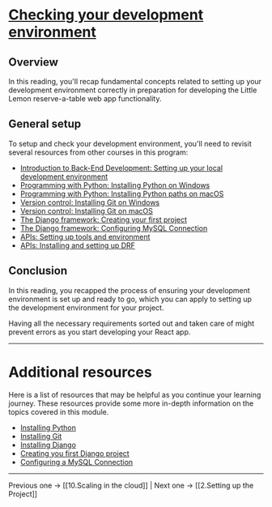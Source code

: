 # [Checking your development environment](https://www.coursera.org/learn/back-end-developer-capstone/supplement/m08JL/checking-your-development-environment)

## **Overview**

In this reading, you'll recap fundamental concepts related to setting up your development environment correctly in preparation for developing the Little Lemon reserve-a-table web app functionality.

## **General setup**

To setup and check your development environment, you'll need to revisit several resources from other courses in this program:

- [Introduction to Back-End Development: Setting up your local development environment](https://www.coursera.org/learn/introduction-to-back-end-development/supplement/lxW1j/setting-up-your-local-development-environment)
- [Programming with Python: Installing Python on Windows](https://www.coursera.org/learn/programming-in-python/supplement/3FA7B/installing-python-paths-optional-for-windows-users)
- [Programming with Python: Installing Python paths on macOS](https://www.coursera.org/learn/programming-in-python/supplement/ItMxk/installing-python-paths-optional-for-mac-users)
- [Version control: Installing Git on Windows](https://www.coursera.org/learn/introduction-to-version-control/supplement/S8LHb/installing-git-on-windows)
- [Version control: Installing Git on macOS](https://www.coursera.org/learn/introduction-to-version-control/supplement/chHjz/installing-git-on-mac)
- [The Django framework: Creating your first project](https://www.coursera.org/learn/django-web-framework/lecture/BMLIm/creating-your-first-project)
- [The Django framework: Configuring MySQL Connection](https://www.coursera.org/learn/django-web-framework/supplement/dF9YT/configuring-mysql-connection)
- [APIs: Setting up tools and environment](https://www.coursera.org/learn/apis/supplement/6thhh/setting-up-tools-and-environment)
- [APIs: Installing and setting up DRF](https://www.coursera.org/learn/apis/lecture/EE4hl/installing-and-setting-up-drf)    

## **Conclusion**

In this reading, you recapped the process of ensuring your development environment is set up and ready to go, which you can apply to setting up the development environment for your project.

Having all the necessary requirements sorted out and taken care of might prevent errors as you start developing your React app.

---
# Additional resources

Here is a list of resources that may be helpful as you continue your learning journey. These resources provide some more in-depth information on the topics covered in this module.

- [Installing Python](https://www.python.org/downloads/)
- [Installing Git](https://git-scm.com/book/en/v2/Getting-Started-Installing-Git)
- [Installing Django](https://docs.djangoproject.com/en/4.1/topics/install/)
- [Creating you first Django project](https://docs.djangoproject.com/en/4.1/intro/tutorial01/)
- [Configuring a MySQL Connection](https://docs.djangoproject.com/en/4.1/ref/databases/#connecting-to-the-database)

---

Previous one -> [[10.Scaling in the cloud]] | Next one -> [[2.Setting up the Project]] 